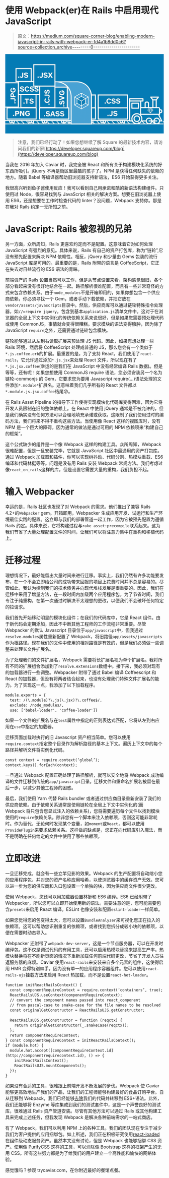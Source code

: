 # 使用 Webpack(er)在 Rails 中启用现代 JavaScript

> 原文：<https://medium.com/square-corner-blog/enabling-modern-javascript-in-rails-with-webpack-er-fd4a1b8dd0c6?source=collection_archive---------0----------------------->

![](img/0d4014a348766190e51968e00cc5693d.png)

> 注意，我们已经行动了！如果您想继续了解 Square 的最新技术内容，请访问我们的新家[https://developer.squareup.com/blog](https://developer.squareup.com/blog)

当我在 2016 年加入 Caviar 时，我完全被 React 和所有关于构建模块化系统的好东西所吸引。jQuery 不再是街区里最酷的孩子了。NPM 是获得任何缺失的依赖的地方。随着 Babel 等编译器帮助旧浏览器支持新语法，ES6 开始获得更多关注。

我很高兴听到鱼子酱使用反应！我可以看到自己用承诺和酷的新语法构建组件。只使用过 Node，很容易找到与 JavaScript 相关的解决方案。想要在旧浏览器上使用 ES6，还是想要在工作时检查代码的 linter？没问题，Webpack 支持你。那是在我对 Rails 约定一无所知之前。

# JavaScript: Rails 被忽视的兄弟

另一方面，众所周知，Rails 更喜欢约定而不是配置。这意味着它对如何处理 JavaScript 有强烈的意见。具体来说，Rails 有自己的资产打包库，称为“链轮”,它没有预先配置来解决 NPM 依赖性。相反，jQuery 和少量由 Gems 包装的流行 JavaScript 库是可用的。最重要的是，Rails 附带的语言是 CoffeeScript，它正在失去对日益流行的 ES6 语法的青睐。

前端资产的 Rails 设置当然可以工作，但是从节点设置来看，架构感觉很旧，各个部分看起来没有很好地结合在一起。路径解析很难配置，而且有一些非常奇怪的方式来包含依赖关系。由于`node_modules`不是开箱即用的，如果你想包含一个供应商依赖，你必须寻找一个 Gem，或者手动下载依赖，并把它放在`vendor/assets/javascripts`目录中。然后，供应商库可以通过链轮特殊指令处理器，如`//=require jquery`，包含到基本`application.js`清单文件中。这对于在浏览器的全局上下文中实例化的传统依赖关系来说很好，但是如果您需要预处理代码或使用 CommonJS，事情就会变得很糟糕。要求模块的语法变得臃肿，因为除了 JavaScript `require`之外，还需要通过链轮包含模块。

链轮能够通过从左到右读取扩展来预处理 JS 代码。因此，如果您想处理一些 Rails 环境，然后将 CoffeeScript 处理成普通的 JS，那么您会有一个类似于`*.js.coffee.erb`的扩展。最重要的是，为了支持 React，我们使用了`react-rails`，它允许通过添加`*.js.jsx`来处理 React 文件，所以现在有了`*.js.jsx.coffee`(幸运的是我们在 JavaScript 中没有经常编译 Rails 数据)。但是等等，还有呢！如果您想使用 CommonJS require 语法，您必须安装另一个名为链轮-commonjs 的 Gem，它要求您为要用 Javascript require(…)语法处理的文件添加`*.module*`扩展名。这意味着我们几乎所有的 React 文件都以`*.module.js.jsx.coffee`结尾😰。

在 Rails Asset Pipeline 的指导下工作使得实现模块化代码库变得困难，因为它将开发人员限制在旧的整体依赖上。在 React 中使用 jQuery 通常是不被允许的，但是我们确实没有任何方法可以合理地填充承诺或获取。这限制了我们使用过时的编码方法，我们将来不得不重构这些方法。当使用像 React 这样的视图库时，没有 NPM 是一个巨大的障碍，因为通常的做法是通过可用的 NPM 依赖项来“构建自己的框架”。

这个公式缺少的组件是一个像 Webpack 这样的构建工具。众所周知，Webpack 很难配置，但是一旦安装完毕，它就是 JavaScript 社区中最通用的资产打包库。通过 Webpack 加载器和插件，你可以实现树抖动、代码分割、热模块重载、ES6 编译和代码林挺等等。问题是没有用 Rails 安装 Webpack 常规方法。我们考虑过像`react_on_rails`这样的库，但是设置它需要大量的重构，我们负担不起。

# 输入 Webpacker

幸运的是，Rails 社区也发现了对 Webpack 的需求。他们推出了兼容 Rails 4.2+的`Webpacker` gem。开箱即用，Webpacker 生成应用开发、试运行和生产环境最佳实践的配置。这立即与我们的部署管道一起工作，因为它被预先配置为遵循 Rails 约定。具体来说，它将构建过程与`rake asset:precompile`联系起来。这为我们节省了大量处理配置文件的时间，让我们可以将注意力集中在重构和移植代码上。

# 迁移过程

理想情况下，最好能留出大量时间来进行迁移。事实上，我们仍然有许多功能要发布，在一个不会立即给公司的成功带来回报的项目上花费时间并不总是容易的。尽管如此，我认为控制我们的技术债务并向现代堆栈发展是很重要的。因此，我们在迁移中采用了增量方法，在一段时间内加载两个应用程序包。为了节省时间，我们专注于纯重构，在第一次通过时解决不太理想的更改，以便我们不会破坏任何特定的拉请求。

我们首先开始移动明显的模块化组件；在我们的代码库中，它是 React 组件。由于新代码会定期添加，因此不中断其他工程师的工作流程非常重要。尽管 Webpacker 的默认 Javascript 目录位于`app/javascript`中，但我通过`resolve.modules`属性重新配置了 Webpack，将旧路径`app/assets/javascripts`作为根路径。现在我们的文件中使用的相对路径是有效的，但是我们必须做一些调整来处理长文件扩展名。

为了处理我们的文件扩展名，Webpack 需要将长扩展名视为单个扩展名。我将所有不同的扩展组合添加到了`resolve.extensions`数组中。接下来，我必须对现有的加载器进行一些调整。Webpacker 附带了通过 Babel 编译 Coffeescript 和 React 的加载器，但没有将两者结合起来，也没有处理我们特殊文件扩展名的能力。为了实现这一点，我添加了以下加载程序。

```
module.exports = {
  test: /(\.module)?\.js(\.jsx)?\.coffee$/,
  exclude: /node_modules/,
  use: ['babel-loader', 'coffee-loader']}
```

如果一个文件的扩展名与在`test`属性中指定的正则表达式匹配，它将从左到右应用在`use`中指定的加载器。

迁移页面加载时执行的旧 Javascript 资产相当简单。您可以使用`require.context`指定整个目录作为解析路径的基本上下文。遍历上下文中的每个路径并解析文件将实例化代码。

```
const context = require.context(‘global’);
context.keys().forEach(context);
```

一旦通过 Webpack 配置正确处理了路径解析，就可以安全地将 Webpack 成功编译的文件迁移到传统的`app/javascript`目录。迁移文件和重命名扩展名被留在最后一步，以减少其他工程师的困惑。

最后，我们使用 Yarn 代替 Rails bundler 或者通过供应商目录重新安装了我们的供应商依赖。由于依赖关系通常是使用链轮在全局上下文中实例化的(而 Webpack 将只包含您显式注入的依赖关系)，您将需要遍历每个文件以找到模块使用的`require`依赖关系。除非您有一个脚本来注入依赖项，否则这可能非常耗时。作为替代，无论何时发现某个变量，如`moment`或`React`，都可以使用`ProvidePlugin`来要求依赖关系。这样做的缺点是，您正在向代码库引入魔法，而不是明确在任何给定的文件中使用了哪些依赖项。

# 立即改进

一旦迁移完成，就会有一些立竿见影的效果。Webpack 的生产配置将自动缩小您的应用程序包，并对您的资产名称应用哈希，以使浏览器中的缓存资产无效。您可以进一步为您的供应商和入口包设置一个单独的块，因为供应商文件很少更改。

使用 Webpack，您还可以用加载器设置林挺和 ES6 编译。ES6 已经附带了 Webpacker，所以您可以立即开始使用新的语法。需要注意的是，您可能需要包含`presets`来启用 React 编译。ESLint 也像安装和配置`eslint-loader`一样简单。

如果您觉得您的包变得太大，您可以设置`BundleAnalyzer`来可视化您正在拉入的依赖项。这可以帮助您识别重复的依赖项，或者找到您拆分成较小块的依赖项，以便在需要时动态导入。

Webpacker 还附带了`webpack-dev-server`，这是一个节点服务器，可以在开发时编译包。这不仅是调试代码的有用工具，还可以启用热模块替换来提高生产率。热模块替换将在不刷新页面的情况下重新加载任何前端代码更改，节省了开发人员往返服务器的麻烦。Caviar 使用`react-rails`来安装来自多个元素的组件，这使得启用 HMR 变得特别棘手，因为没有单一的应用程序容器组件。您可以使用`react-rails-ujs`挂载方法来启用 React 热加载，而不是设置`react-hot-loader`。

```
function initReactRailsContext() {
  const componentRequireContext = require.context(‘containers’, true);
  ReactRailsUJS.useContext(componentRequireContext);
  // convert the component names passed into react_component
  // from pascal-case to snake-case for the file names to be resolved
  const originalGetConstructor = ReactRailsUJS.getConstructor;

  ReactRailsUJS.getConstructor = function (reqctx) {
    return originalGetConstructor(_.snakeCase(reqctx));
  };
  return componentRequireContext;
} const componentRequireContext = initReactRailsContext();
if (module.hot) {
  module.hot.accept([componentRequireContext.id](http://componentrequirecontext.id), () => {
    initReactRailsContext();
    ReactRailsUJS.mountComponents();
  });
}
```

如果没有合适的工具，很难跟上前端开发不断发展的步伐。Webpack 使 Caviar 能够更高效地生产我们的产品，让我们的工程师能够构建最好的食品订购平台。自从迁移到 Webpack，我们已经能够[去除](https://decaffeinate-project.org/)我们的代码并转移到 ES6+语法。此外，我们还能够将 Enzyme 等库集成到我们的测试套件中，这是一个声誉良好的测试库，很难通过 Rails 资产管道安装。尽管有其他方法可以通过 Rails 或其他构建工具来完成上述任务，但我发现 Webpack 是解决各种前端需求的一站式商店。

有了 Webpack，我们可以利用 NPM 上的各种工具。我们的团队现在专注于减少我们为客户提供的应用捆绑包。如上所述，我们正在积极研究使用[react-loaded](https://github.com/jamiebuilds/react-loadable)在组件级动态服务资产。虽然本文没有讨论，但是 Webpack 也能够捆绑 CSS 资产。使用像 [PurifyCSS](https://www.npmjs.com/package/purifycss) 这样的工具，可以消除像 Bootstrap 这样的框架产生的无用 CSS。所有这些努力都是为了给我们的用户建立一个高性能和愉快的网络体验。

感觉饿吗？参观 trycaviar.com，在你附近最好的餐馆点餐。
